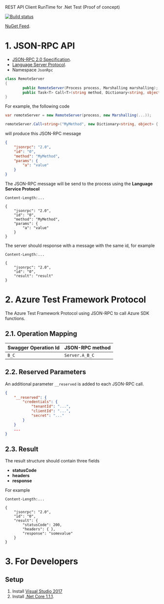 REST API Client RunTime for .Net Test (Proof of concept)

[![Build status](https://ci.appveyor.com/api/projects/status/g9dia8i8hjgldk5b?svg=true)](https://ci.appveyor.com/project/sergey-shandar/rest-client-runtime-test-net-poc)

[NuGet Feed](https://ci.appveyor.com/nuget/rest-client-runtime-test-net-p-lft6230b45rt).

# 1. JSON-RPC API

- [JSON-RPC 2.0 Specification](http://www.jsonrpc.org/specification).
- [Language Server Protocol](https://github.com/Microsoft/language-server-protocol/blob/master/protocol.md#base-protocol).
- Namespace `JsonRpc`

```csharp
class RemoteServer
{
        public RemoteServer(Process process, Marshalling marshalling);
        public Task<T> Call<T>(string method, Dictionary<string, object> @params);
}
```

For example, the following code

```csharp
var remoteServer = new RemoteServer(process, new Marshalling(...));

remoteServer.Call<string>("MyMethod", new Dictionary<string, object> { { "a", "value" } });
```

will produce this JSON-RPC message

```json
{
    "jsonrpc": "2.0",
    "id": "0",
    "method": "MyMethod",
    "params": {
        "a": "value"
    }
}
```

The JSON-RPC message will be send to the process using the
**Language Service Protocol**

```
Content-Length:...

{
    "jsonrpc": "2.0",
    "id": "0",
    "method": "MyMethod",
    "params": {
        "a": "value"
    }
}
```

The server should response with a message with the same id, for example

```
Content-Length:...

{
    "jsonrpc": "2.0",
    "id": "0",
    "result": "result"
}
```

# 2. Azure Test Framework Protocol

The Azure Test Framework Protocol using JSON-RPC to call Azure SDK functions.

## 2.1. Operation Mapping

|Swagger Operation Id|JSON-RPC method|
|--------------------|---------------|
|`B_C`               |`Server.A_B_C` |

## 2.2. Reserved Parameters

An additional parameter `__reserved` is added to each JSON-RPC call.

```json
{
    "__reserved": {
        "credentials": {
            "tenantId": "...",
            "clientId": "...",
            "secret": "..."
        }
    }
    ...
}
```

## 2.3. Result

The result structure should contain three fields
- **statusCode**
- **headers**
- **response**

For example

```
Content-Length:...

{
    "jsonrpc": "2.0",
    "id": "0",
    "result": {
        "statusCode": 200,
        "headers": { },
        "response": "somevalue"
    }
}
```

# 3. For Developers

## Setup

1. Install [Visual Studio 2017](https://www.visualstudio.com/)
2. Install [.Net Core 1.1.1](https://github.com/dotnet/core/blob/master/release-notes/download-archives/1.1.1-download.md).
